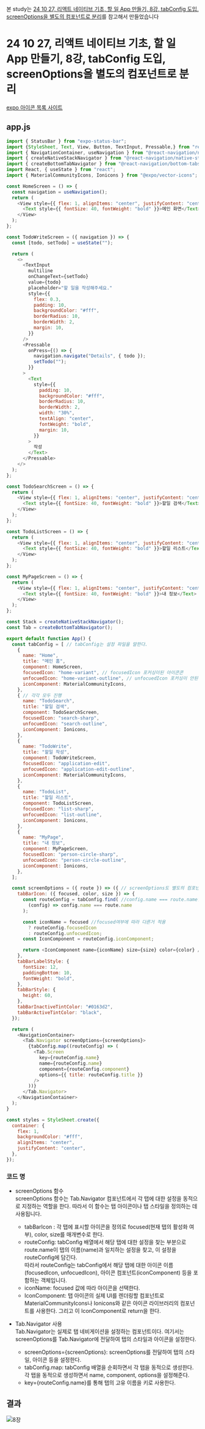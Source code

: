 본 study는 
[24 10 27, 리액트 네이티브 기초, 할 일 App 만들기, 8강, tabConfig 도입, screenOptions을 별도의 컴포넌트로 분리](https://www.youtube.com/watch?v=io2EBKems0Q&list=PLmAWMAo-opQzg5QxYoii1HZXFURstlhqq&index=30)를 참고해서 만들었습니다<br>
# 24 10 27, 리액트 네이티브 기초, 할 일 App 만들기, 8강, tabConfig 도입, screenOptions을 별도의 컴포넌트로 분리
[expo 아이콘 목록 사이트](https://icons.expo.fyi/Index)
## app.js
```javascript
import { StatusBar } from "expo-status-bar";
import {StyleSheet, Text, View, Button, TextInput, Pressable,} from "react-native";
import { NavigationContainer, useNavigation } from "@react-navigation/native";
import { createNativeStackNavigator } from "@react-navigation/native-stack";
import { createBottomTabNavigator } from "@react-navigation/bottom-tabs";
import React, { useState } from "react";
import { MaterialCommunityIcons, Ionicons } from "@expo/vector-icons";

const HomeScreen = () => {
  const navigation = useNavigation();
  return (
    <View style={{ flex: 1, alignItems: "center", justifyContent: "center" }}>
      <Text style={{ fontSize: 40, fontWeight: "bold" }}>메인 화면</Text>
    </View>
  );
};

const TodoWriteScreen = ({ navigation }) => {
  const [todo, setTodo] = useState("");

  return (
    <>
      <TextInput
        multiline
        onChangeText={setTodo}
        value={todo}
        placeholder="할 일을 작성해주세요."
        style={{
          flex: 0.3,
          padding: 10,
          backgroundColor: "#fff",
          borderRadius: 10,
          borderWidth: 2,
          margin: 10,
        }}
      />
      <Pressable
        onPress={() => {
          navigation.navigate("Details", { todo });
          setTodo("");
        }}
      >
        <Text
          style={{
            padding: 10,
            backgroundColor: "#fff",
            borderRadius: 10,
            borderWidth: 2,
            width: "30%",
            textAlign: "center",
            fontWeight: "bold",
            margin: 10,
          }}
        >
          작성
        </Text>
      </Pressable>
    </>
  );
};

const TodoSearchScreen = () => {
  return (
    <View style={{ flex: 1, alignItems: "center", justifyContent: "center" }}>
      <Text style={{ fontSize: 40, fontWeight: "bold" }}>할일 검색</Text>
    </View>
  );
};

const TodoListScreen = () => {
  return (
    <View style={{ flex: 1, alignItems: "center", justifyContent: "center" }}>
      <Text style={{ fontSize: 40, fontWeight: "bold" }}>할일 리스트</Text>
    </View>
  );
};

const MyPageScreen = () => {
  return (
    <View style={{ flex: 1, alignItems: "center", justifyContent: "center" }}>
      <Text style={{ fontSize: 40, fontWeight: "bold" }}>내 정보</Text>
    </View>
  );
};

const Stack = createNativeStackNavigator();
const Tab = createBottomTabNavigator();

export default function App() {
  const tabConfig = [ // tabConfig는 설정 파일을 말한다.
    {
      name: "Home",
      title: "메인 홈",
      component: HomeScreen,
      focusedIcon: "home-variant", // focusedIcon 포커싱이된 아이콘콘
      unfocuedIcon: "home-variant-outline", // unfocuedIcon 포커싱이 안된 아이콘
      iconComponent: MaterialCommunityIcons,
    },
    { // 각각 모두 진행
      name: "TodoSearch",
      title: "할일 검색",
      component: TodoSearchScreen,
      focusedIcon: "search-sharp",
      unfocuedIcon: "search-outline",
      iconComponent: Ionicons,
    },
    {
      name: "TodoWrite",
      title: "할일 작성",
      component: TodoWriteScreen,
      focusedIcon: "application-edit",
      unfocuedIcon: "application-edit-outline",
      iconComponent: MaterialCommunityIcons,
    },
    {
      name: "TodoList",
      title: "할일 리스트",
      component: TodoListScreen,
      focusedIcon: "list-sharp",
      unfocuedIcon: "list-outline",
      iconComponent: Ionicons,
    },
    {
      name: "MyPage",
      title: "내 정보",
      component: MyPageScreen,
      focusedIcon: "person-circle-sharp",
      unfocuedIcon: "person-circle-outline",
      iconComponent: Ionicons,
    },
  ];

  const screenOptions = ({ route }) => ({ // screenOptions도 별도의 컴포넌트로 작성해 분리
    tabBarIcon: ({ focused, color, size }) => {
      const routeConfig = tabConfig.find( //config.name === route.name일때 tabConfig정보를 routeConfig에 넣어준다
        (config) => config.name === route.name
      );

      const iconName = focused //focused여부에 따라 다른거 적용
        ? routeConfig.focusedIcon
        : routeConfig.unfocuedIcon;
      const IconComponent = routeConfig.iconComponent;

      return <IconComponent name={iconName} size={size} color={color} />;
    },
    tabBarLabelStyle: {
      fontSize: 12,
      paddingBottom: 10,
      fontWeight: "bold",
    },
    tabBarStyle: {
      height: 60,
    },
    tabBarInactiveTintColor: "#0163d2",
    tabBarActiveTintColor: "black",
  });

  return (
    <NavigationContainer>
      <Tab.Navigator screenOptions={screenOptions}>
        {tabConfig.map((routeConfig) => (
          <Tab.Screen
            key={routeConfig.name}
            name={routeConfig.name}
            component={routeConfig.component}
            options={{ title: routeConfig.title }}
          />
        ))}
      </Tab.Navigator>
    </NavigationContainer>
  );
}

const styles = StyleSheet.create({
  container: {
    flex: 1,
    backgroundColor: "#fff",
    alignItems: "center",
    justifyContent: "center",
  },
});
```

### 코드 명
- screenOptions 함수 <br>
screenOptions 함수는 Tab.Navigator 컴포넌트에서 각 탭에 대한 설정을 동적으로 지정하는 역할을 한다.
따라서 이 함수는 탭 아이콘이나 탭 스타일을 정의하는 데 사용됩니다.
  - tabBarIcon : 각 탭에 표시할 아이콘을 정의로 focused(현재 탭의 활성화 여부), color, size를 매개변수로 한다.<br>
  - routeConfig: tabConfig 배열에서 해당 탭에 대한 설정을 찾는 부분으로
  route.name이 탭의 이름(name)과 일치하는 설정을 찾고, 이 설정을 routeConfig에 담긴다. <br>
  따라서 routeConfig는 tabConfig에서 해당 탭에 대한 아이콘 이름(focusedIcon, unfocuedIcon), 아이콘 컴포넌트(iconComponent)
  등을 포함하는 객체입니다.
  - iconName: focused 값에 따라 아이콘을 선택한다.
  - IconComponent: 탭 아이콘의 실제 UI를 렌더링할 컴포넌트로 MaterialCommunityIcons나 Ionicons와 같은 아이콘 라이브러리의 컴포넌트를 사용한다.
  그리고 이 IconComponent로 return을 한다.

- Tab.Navigator 사용 <br>
Tab.Navigator는 실제로 탭 네비게이션을 설정하는 컴포넌트이다. 여기서는 screenOptions를 Tab.Navigator에 전달하여 탭의 스타일과 아이콘을 설정한다.
  - screenOptions={screenOptions}: screenOptions를 전달하여 탭의 스타일, 아이콘 등을 설정한다.
  - tabConfig.map: tabConfig 배열을 순회하면서 각 탭을 동적으로 생성한다. 각 탭을 동적으로 생성하면서 name, component, options을 설정해준다.
  - key={routeConfig.name}를 통해 탭의 고유 이름을 키로 사용한다.


## 결과
![8장](https://github.com/user-attachments/assets/aaed1ade-37a4-403f-b684-c3fd19fa4663)
